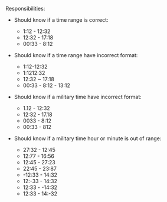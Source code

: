 Responsibilities:
- Should know if a time range is correct:
    - 1:12 - 12:32
    - 12:32 - 17:18
    - 00:33 - 8:12

- Should know if a time range have incorrect format:
    - 1:12-12:32
    - 1:1212:32
    - 12:32 ~ 17:18
    - 00:33 - 8:12 - 13:12

- Should know if a military time have incorrect format:
    - 1.12 - 12:32
    - 12:32 - 17.18
    - 0033 - 8:12
    - 00:33 - 812

- Should know if a military time hour or minute is out of range:
    - 27:32 - 12:45
    - 12:77 - 16:56
    - 12:45 - 27:23
    - 22:45 - 23:87
    - -12:33 - 14:32
    - 12:-33 - 14:32
    - 12:33 - -14:32
    - 12:33 - 14:-32
